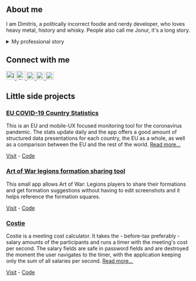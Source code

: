 ## About me

I am Dimitris, a politically incorrect foodie and nerdy developer, who loves heavy metal, history and whisky. People also call me Jonur, it's a long story.

<details>
<summary>My professional story</summary>
<p>After completing my studies of IT & CS at the University of West Attica, my career began with small scale IT roles. I served my mandatory military service at the Hellenic Army as a radar operator and finally, self-employed, I worked on small-scale web projects. In 2012, I co-founded cmagnet, where we delivered design solutions, websites and e-shops to small businesses.</p>

<p>Moving to the UK in 2015, I landed at Ladbrokes. Working on WAMP stack in a Scrum team responsible for the development and support of the online betting platforms, I was also taking care of the integrations and support. Next in line was Whitbread, where I worked on the front-end of an AEM with AngularJS stack in one of the Premier Inn website's Scrum teams and co-led a React/Redux migration on top of the rest. A couple of years later in Photobox, I was responsible for overlooking the Front End side of a product support migration from legacy studios to the new creation studio, coaching and mentoring associate engineers, design UI implementation solutions and overlook their implementation, as well as make the necessary changes to improve the React codebases standards and and ensure they meet the most recent established good practices and trends.</p>

<p>Tractable is my house now and being part of the Inspection team, we're building cool web apps, which utilise AI services to produce instant condition reports remotely for vehicle remarketing, purchasing, and fleet.</p>

<p>If you want to find out more details about each role I've worked on, like tech stacks, project details, responsibilities, etc. please do visit my [LinkedIn profile](https://linkedin.com/in/dimitrisdamilos).</p>

</details>

## Connect with me

<a href="https://jonur.io">
<img alt="jonur.io | My personal website" width="24px" src="https://img.icons8.com/fluency/48/000000/globe.png" />
</a>
<a href="https://linkedin.com/in/dimitrisdamilos">
<img alt="dimitrisdamilos | LinkedIn" width="24px" src="https://img.icons8.com/fluency/48/000000/linkedin.png" />
</a>
<a href="https://stackoverflow.com/users/979010/dimitris-damilos?tab=profiles">
<img alt="dimitris-damilos | StackOverflow" width="22px" src="https://img.icons8.com/fluency/48/000000/stackoverflow.png" />
</a>
<a href="https://instagram.com/ddamilos">
<img alt="ddamilos | Instagram" width="22px" src="https://img.icons8.com/fluency/48/000000/instagram-new.png" />
</a>
<a href="https://medium.com/@dimitrisdamilos">
<img alt="dimitrisdamilos | Medium" width="22px" src="https://img.icons8.com/ios-filled/50/000000/medium-monogram.png" />
</a>

## Little side projects

### [EU COVID-19 Country Statistics](https://covid19eu.jonur.io/)

This is an EU and mobile-UX focused monitoring tool for the coronavirus pandemic. The stats update daily and the app offers a good amount of structured data presentations for each country, the EU as a whole, as well as a comparison between the EU and the rest of the world. [Read more...](https://medium.com/@dimitrisdamilos/eu-covid-19-country-statistics-456efef315e1)

[Visit](https://covid19eu.jonur.io/) - [Code](https://github.com/Jonur/covid19-eu-report)

### [Art of War legions formation sharing tool](https://aowformationshare.jonur.io/)

This small app allows Art of War: Legions players to share their formations and get formation suggestions without having to edit screenshots and it helps reference the formation squares.

[Visit](https://aowformationshare.jonur.io/) - [Code](https://github.com/Jonur/aow-formation-share)

### [Costie](https://costie.jonur.io/)

Costie is a meeting cost calculator. It takes the - before-tax preferably - salary amounts of the participants and runs a timer with the meeting's cost per second. The salary fields are safe in password fields and are destroyed the moment the user navigates to the timer, with the application keeping only the sum of all salaries per second. [Read more...](https://github.com/Jonur/costie#flow)

[Visit](https://costie.jonur.io/) - [Code](https://github.com/Jonur/costie)

